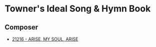 # Towner's Ideal Song & Hymn Book

## Composer

- [21216 - ARISE, MY SOUL, ARISE](/hymns/21216.md)

